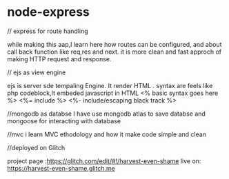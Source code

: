 # node-express
// express for route handling

while making this aap,I learn here how routes can be configured, and about call back function like req,res and next.
it is more clean and fast approch of making HTTP request and response.

// ejs as view engine

ejs is server sde tempaling Engine. It render HTML .
syntax are feels like php codeblock,It embeded javascript in HTML
<% basic syntax goes here %>
<%= include %>
<%- include/escaping black track %>

//mongodb as databse
I have use mongodb atlas to save databse and mongoose for interacting with database


//mvc
i learn MVC ethodology and how it make code simple and clean

//deployed on Glitch

project page :https://glitch.com/edit/#!/harvest-even-shame
live on: https://harvest-even-shame.glitch.me
